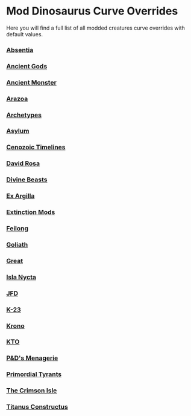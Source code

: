 # Mod Dinosaurus Curve Overrides

Here you will find a full list of all modded creatures curve overrides with default values.

### [Absentia](https://guides.gsh-servers.com/Pages/Path%20of%20Titans/Guides/Curve%20Overrides/Modded%20Dinosaurs/Absentia/Mod-Absentia.html)
### [Ancient Gods](https://guides.gsh-servers.com/Pages/Path%20of%20Titans/Guides/Curve%20Overrides/Modded%20Dinosaurs/Ancient%20Gods/Mod-Ancient-Gods.html)
### [Ancient Monster](https://guides.gsh-servers.com/Pages/Path%20of%20Titans/Guides/Curve%20Overrides/Modded%20Dinosaurs/Ancient%20Monster/Mod-Ancient-Monster.html)
### [Arazoa](https://guides.gsh-servers.com/Pages/Path%20of%20Titans/Guides/Curve%20Overrides/Modded%20Dinosaurs/Arazoa/Mod-Arazoa.html)
### [Archetypes](https://guides.gsh-servers.com/Pages/Path%20of%20Titans/Guides/Curve%20Overrides/Modded%20Dinosaurs/Archetypes/Mod-Archetypes.html)
### [Asylum](https://guides.gsh-servers.com/Pages/Path%20of%20Titans/Guides/Curve%20Overrides/Modded%20Dinosaurs/Asylum/Mod-Asylum.html)
### [Cenozoic Timelines](https://guides.gsh-servers.com/Pages/Path%20of%20Titans/Guides/Curve%20Overrides/Modded%20Dinosaurs/Cenozoic%20Timelines/Mod-Cenozoic-Timelines.html)
### [David Rosa](https://guides.gsh-servers.com/Pages/Path%20of%20Titans/Guides/Curve%20Overrides/Modded%20Dinosaurs/David%20Rosa/Mod-David-Rosa.html)
### [Divine Beasts](https://guides.gsh-servers.com/Pages/Path%20of%20Titans/Guides/Curve%20Overrides/Modded%20Dinosaurs/Divine%20Beasts/Mod-Divine-Beasts.html)
### [Ex Argilla](https://guides.gsh-servers.com/Pages/Path%20of%20Titans/Guides/Curve%20Overrides/Modded%20Dinosaurs/Ex%20Argilla/Mod-Ex-Argilla.html)
### [Extinction Mods](https://guides.gsh-servers.com/Pages/Path%20of%20Titans/Guides/Curve%20Overrides/Modded%20Dinosaurs/Extinction%20Mods/Mod-Extinction-Mods.html)
### [Feilong](https://guides.gsh-servers.com/Pages/Path%20of%20Titans/Guides/Curve%20Overrides/Modded%20Dinosaurs/Feilong/Mod-Feilong.html)
### [Goliath](https://guides.gsh-servers.com/Pages/Path%20of%20Titans/Guides/Curve%20Overrides/Modded%20Dinosaurs/Goliath/Mod-Goliath.html)
### [Great](https://guides.gsh-servers.com/Pages/Path%20of%20Titans/Guides/Curve%20Overrides/Modded%20Dinosaurs/Great/Mod-Great.html)
### [Isla Nycta](https://guides.gsh-servers.com/Pages/Path%20of%20Titans/Guides/Curve%20Overrides/Modded%20Dinosaurs/Isla%20Nycta/Mod-Isla-Nycta.html)
### [JFD](https://guides.gsh-servers.com/Pages/Path%20of%20Titans/Guides/Curve%20Overrides/Modded%20Dinosaurs/JFD/Mod-JFD.html)
### [K-23](https://guides.gsh-servers.com/Pages/Path%20of%20Titans/Guides/Curve%20Overrides/Modded%20Dinosaurs/K-23/Mod-K-23.html)
### [Krono](https://guides.gsh-servers.com/Pages/Path%20of%20Titans/Guides/Curve%20Overrides/Modded%20Dinosaurs/Krono/Mod-Krono.html)
### [KTO](https://guides.gsh-servers.com/Pages/Path%20of%20Titans/Guides/Curve%20Overrides/Modded%20Dinosaurs/KTO/Mod-KTO.html)
### [P&D's Menagerie](https://guides.gsh-servers.com/Pages/Path%20of%20Titans/Guides/Curve%20Overrides/Modded%20Dinosaurs/P&D's%20Menagerie/Mod-P&D's-Menagerie.html)
### [Primordial Tyrants](https://guides.gsh-servers.com/Pages/Path%20of%20Titans/Guides/Curve%20Overrides/Modded%20Dinosaurs/Primordial%20Tyrants/Mod-Primordial-Tyrants.html)
### [The Crimson Isle](https://guides.gsh-servers.com/Pages/Path%20of%20Titans/Guides/Curve%20Overrides/Modded%20Dinosaurs/The%20Crimson%20Isle/Mod-The-Crimson-Isle.html)
### [Titanus Constructus](https://guides.gsh-servers.com/Pages/Path%20of%20Titans/Guides/Curve%20Overrides/Modded%20Dinosaurs/Titanus%20Constructus/Mod-Titanus-Constructus.html)